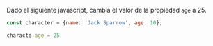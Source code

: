 Dado el siguiente javascript, cambia el valor de la propiedad ``age`` a 25.

```js
const character = {name: 'Jack Sparrow', age: 10};

characte.age = 25

```